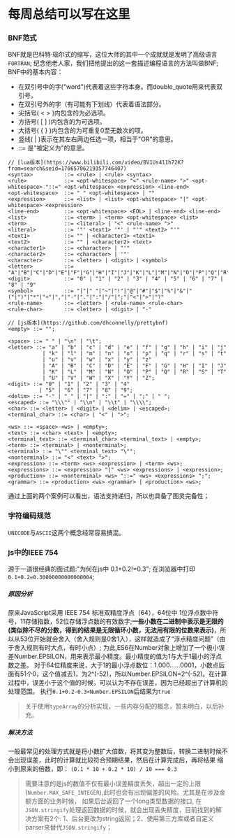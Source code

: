 # 每周总结可以写在这里
### BNF范式
BNF就是巴科特·瑙尔式的缩写，这位大师的其中一个成就就是发明了高级语言`FORTRAN`;
纪念他老人家，我们把他提出的这一套描述编程语言的方法叫做BNF;
BNF中的基本内容：
- 在双引号中的字("word")代表着这些字符本身。而double_quote用来代表双引号。
- 在双引号外的字（有可能有下划线）代表着语法部分。
- 尖括号( < > )内包含的为必选项。
- 方括号( [ ] )内包含的为可选项。
- 大括号( { } )内包含的为可重复0至无数次的项。
- 竖线( | )表示在其左右两边任选一项，相当于"OR"的意思。
- ::= 是"被定义为"的意思。
```
// [lua版本](https://www.bilibili.com/video/BV1Us411h72K?from=search&seid=17665706219357746407)
<syntax>          ::= <rule> | <rule> <syntax>
<rule>            ::= <opt-whitespace> "<" <rule-name> ">" <opt-whitespace> "::=" <opt-whitespace> <expression> <line-end>
<opt-whitespace>  ::= " " <opt-whitespace> | ""
<expression>      ::= <list> | <list> <opt-whitespace> "|" <opt-whitespace> <expression>
<line-end>        ::= <opt-whitespace> <EOL> | <line-end> <line-end>
<list>            ::= <term> | <term> <opt-whitespace> <list>
<term>            ::= <literal> | "<" <rule-name> ">"
<literal>         ::= '"' <text1> '"' | "'" <text2> "'"
<text1>           ::= "" | <character1> <text1>
<text2>           ::= "" | <character2> <text>
<character1>      ::= <character> | "'"
<character2>      ::= <character> | '"'
<character>       ::= <letter> | <digit> | <symbol>
<letter>          ::=  "A"|"B"|"C"|"D"|"E"|"F"|"G"|"H"|"I"|"J"|"K"|"L"|"M"|"N"|"O"|"P"|"Q"|"R"|"S"|"T"|"U"|"V"|"W"|"X"|"Y"|"Z"
<digit>           ::= "0" | "1" | "2" | "3" | "4" | "5" | "6" | "7" | "8" | "9"
<symbol>          ::= "|"|" "|"~"|"!"|"@"|"#"|"$"|"%"|"&"|"("|")"|"*"|"+"|","|"-"|"."|":"|"/"|";"|"<"|">"|"?"
<rule-name>       ::= <letter> | <rule-name> <rule-char>
<rule-char>       ::= <letter> | <digit> | "-"
```

```
// [js版本](https://github.com/dhconnelly/prettybnf)
<empty> ::= "";

<space> ::= " " | "\n" | "\t";
<letter> ::= "a" | "b" | "c" | "d" | "e" | "f" | "g" | "h" | "i" | "j"
           | "k" | "l" | "m" | "n" | "o" | "p" | "q" | "r" | "s" | "t"
           | "u" | "v" | "w" | "x" | "y" | "z"
           | "A" | "B" | "C" | "D" | "E" | "F" | "G" | "H" | "I" | "J"
           | "K" | "L" | "M" | "N" | "O" | "P" | "Q" | "R" | "S" | "T"
           | "U" | "V" | "W" | "X" | "Y" | "Z";
<digit> ::= "0" | "1" | "2" | "3" | "4"
          | "5" | "6" | "7" | "8" | "9";
<delim> ::= "-" | "_" | "|" | ":" | "=" | ";" | " ";
<escaped> ::= "\\\"" | "\\n" | "\\t" | "\\\\";
<char> ::= <letter> | <digit> | <delim> | <escaped>;
<terminal_char> ::= <char> | "<" | ">";

<ws> ::= <space> <ws> | <empty>;
<text> ::= <char> <text> | <empty>;
<terminal_text> ::= <terminal_char> <terminal_text> | <empty>;
<term> ::= <terminal> | <nonterminal>;
<terminal> ::= "\"" <terminal_text> "\"";
<nonterminal> ::= "<" <text> ">";
<expression> ::= <term> <ws> <expression> | <term> <ws>;
<expressions> ::= <expression> "|" <ws> <expressions> | <expression>;
<production> ::= <nonterminal> <ws> "::=" <ws> <expressions> ";";
<grammar> ::= <production> <ws> <grammar> | <production> <ws>;
```

通过上面的两个案例可以看出，语法支持递归，所以也具备了图灵完备性；


### 字符编码规范
`UNICODE`与`ASCII`这两个概念经常容易搞混。

### js中的IEEE 754
源于一道很经典的面试题:"为何在js中 0.1+0.2!=0.3";
在浏览器中打印`0.1+0.2=0.30000000000000004`;
##### 原因分析
原来JavaScript采用 IEEE 754 标准双精度浮点（64），64位中 1位浮点数中符号，11存储指数，52位存储浮点数的有效数字;**一些小数在二进制中表示是无限的(类似除不尽的分数，得到的结果是无限循环小数，无法用有限的位数来表示)**，所以从53位开始就会舍入（舍入规则是0舍1入），这样就造成了“浮点精度问题”（由于舍入规则有时大点，有时小点）;
为此,ES6在Number对象上增加了一个极小误差Number.EPSILON，用来表示最小精度。最小精度的值为1与大于1最小的浮点数之差。
对于64位精度来说，大于1的最小浮点数位：1.000……0001，小数点后面有51个0，这个值减去1，为2^(-52)，所以Number.EPSILON=2^(-52)。在计算过程中，误差小于这个值的时候，可以认为不存在误差，因为已经超出了计算机的处理范围。
执行`0.1+0.2-0.3<Number.EPSILON`后结果为`true`

> 关于使用`typeArray`的分析实现，一些内存分配的概念，暂未明白，以后补充。

##### 解决方法
一般最常见的处理方式就是将小数扩大倍数，将其变为整数后，转换二进制时候不会出现误差，此时的计算就比较符合预期结果，然后在计算完成后，再将结果
缩小到原来的倍数，即：
`(0.1 * 10 + 0.2 * 10) / 10 === 0.3`
>需要注意的是js的数值不仅有最小误差精度丢失，超出一定的上限(`Number.MAX_SAFE_INTEGER`),此时也会有出现偏差的风险。尤其是在涉及金额方面的业务时候，
如果后台返回了一个long类型数据的接口, 在`JSON.stringify`处理返回数据的时候，就会出现丢失精度，目前找到的解决方案有2个: 1、后台更改为string返回；2、使用第三方库或者自定义parser来替代`JSON.stringify`；